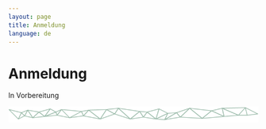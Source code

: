 ```yaml
---
layout: page
title: Anmeldung
language: de
---
```


# Anmeldung

In Vorbereitung

![Separator](../images/separator.png)